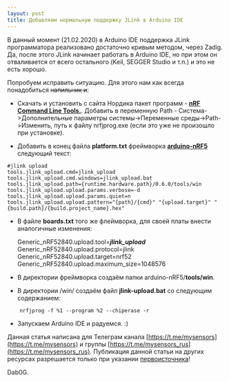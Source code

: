 ```yaml
---
layout: post
title: Добавляем нормальную поддержку JLink в Arduino IDE
---
```


  В данный момент (21.02.2020) в Arduino IDE поддержка JLink программатора реализовано достаточно кривым методом, через Zadig. Да, после этого JLink начинает работать в Arduino IDE, но при этом он отваливается от всего остального (Keil, SEGGER Studio и т.п.) и это не есть хорошо.

  Попробуем исправить ситуацию. Для этого нам как всегда понадобиться ~~напильник и~~:

* Скачать и установить с сайта Нордика пакет программ - [**nRF Command Line Tools.**](https://www.nordicsemi.com/Software-and-tools/Development-Tools/nRF-Command-Line-Tools). Добавить в переменную Path - Система->Дополнительные параметры системы->Переменные среды->Path->Изменить, путь к файлу nrfjprog.exe (если это уже не произошло при установке).

* Добавить в конец файла **platform.txt** фреймворка [**arduino-nRF5**](https://github.com/sandeepmistry/arduino-nRF5) следующий текст:

``` 
#jlink upload
tools.jlink_upload.cmd=jlink_upload
tools.jlink_upload.cmd.windows=jlink_upload.bat
tools.jlink_upload.path={runtime.hardware.path}/0.6.0/tools/win
tools.jlink_upload.upload.params.verbose=-d
tools.jlink_upload.upload.params.quiet=n
tools.jlink_upload.upload.pattern="{path}/{cmd}" "{upload.target}" "{build.path}/{build.project_name}.hex"
```

* В файле **boards.txt** того же флеймворка, для своей платы внести аналогичные изменения:

    Generic_nRF52840.upload.tool=***jlink_upload***  
    Generic_nRF52840.upload.protocol=jlink  
    Generic_nRF52840.upload.target=nrf52  
    Generic_nRF52840.upload.maximum_size=1048576

* В директории фреймворка создаём папки arduino-nRF5/**tools/win**.
* В директории /win/ создаём файл **jlink-upload.bat** со следующим содержанием:
``` 
    nrfjprog -f %1 --program %2 --chiperase -r
``` 
* Запускаем Arduino IDE и радуемся. :)

Данная статья написана для Телеграм канала [https://t.me/mysensors](https://t.me/mysensors) и группы [https://t.me/mysensors_rus](https://t.me/mysensors_rus).
Публикация данной статьи на других ресурсах разрешается только при указании [первоисточника](mysensors-rus.github.io)!

Dab0G.
